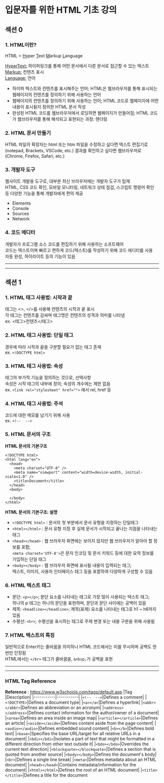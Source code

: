 # 입문자를 위한 HTML 기초 강의

## 섹션 0

### 1. HTML이란?

HTML =
<u>H</u>yper
<u>T</u>ext
<u>M</u>arkup
<u>L</u>anguage

<u>HyperText:</u> 하이퍼링크를 통해 어떤 문서에서 다른 문서로 접근할 수 있는 텍스트 </br>
<u>Markup:</u> 컨텐츠 표시 </br>
<u>Language:</u> 언어 </br>

- 하이퍼 텍스트와 컨텐츠를 표시해주는 언어; HTML은 웹브라우저를 통해 표시되는 웹페이지의 컨텐츠를 정의하기 위해 사용하는 언어
- 웹페이지의 컨텐츠를 정의하기 위해 사용하는 언어; HTML 코드로 웹페이지에 어떤 내용이 표시될지 정의한 HTML 문서 작성
- 완성된 HTML 코드를 웹브라우저에서 로딩하면 웹페이지가 만들어짐; HTML 코드가 웹브라우저를 통해 해석되고 표현되는 과정: 렌더링

### 2. HTML 문서 만들기

HTML 파일의 확장자는 html 또는 htm
파일을 수정하고 싶다면 텍스트 편집기로 (notepad, Brackets, VSCode, etc.)
결과를 확인하고 싶다면 웹브라우저로 (Chrome, Firefox, Safari, etc.)

### 3. 개발자 도구

웹사이트 개발용 도구로, 대부분 최신 브라우저에는 개발자 도구가 탑재 </br>
HTML, CSS 코드 확인, 모바일 모니터링, 네트워크 상태 점검, 스크립트 명령어 확인 등 다양한 기능을 통해 개발자에게 편의 제공

- Elements
- Console
- Sources
- Network

### 4. 코드 에디터

개발자가 프로그램 소스 코드를 편집하기 위해 사용하는 소프트웨어 </br>
코드는 텍스트이며 빠르고 편하게 코드(텍스트)를 작성하기 위해 코드 에디터를 사용 </br>
자동 완성, 하이라이트 등의 기능이 있음

<hr>
<hr>

## 섹션 1

### 1. HTML 태그 사용법: 시작과 끝

태그는 <>, </>를 사용해 컨텐츠의 시작과 끝 표시 </br>
각 태그는 컨텐츠를 감싸며 태그명은 컨텐츠의 성격과 의미를 나타냄 </br>
ex. <태그>컨텐츠</태그>

### 2. HTML 태그 사용법: 단일 태그

경우에 따라 시작과 끝을 구분할 필요가 없는 태그 존재 </br>
ex. `<!DOCTYPE html>`

### 3. HTML 태그 사용법: 속성

태그의 부가적 기능을 정의하는 것으로, 선택사항 </br>
속성은 시작 태그의 내부에 정의; 속성의 개수에는 제한 없음 </br>
ex. `<link rel="stylesheet" href="">` 에서 rel, href 등

### 4. HTML 태그 사용법: 주석

코드에 대한 메모를 남기기 위해 사용 </br>
ex. `<!--  -->`

### 5. HTML 문서의 구조

**HTML 문서의 기본구조**

```
<!DOCTYPE html>
<html lang="en">
  <head>
    <meta charset="UTF-8" />
    <meta name="viewport" content="width=device-width, initial-scale=1.0" />
    <title>Document</title>
  </head>
  <body>

  </body>
</html>
```

**HTML 문서의 기본구조: 설명** </br>

- `<!DOCTYPE html>` : 문서의 첫 부분에서 문서 유형을 지정하는 단일태그
- `<html></html>` : 문서 유형 지정 후 실제 문서가 시작되고 끝나는 지점을 나타내는 태그
- `<head></head>` : 웹 브라우저 화면에는 보이지 않지만 웹 브라우저가 알아야 할 정보를 포함; </br>
  `<meta charset='UTF-8'>`은 문자 인코딩 및 문서 키워드 등에 대한 요약 정보를 기입하는 단일 태그
- `<body></body>` : 웹 브라우저 화면에 표시될 내용이 입력되는 태그; </br>
  텍스트, 이미지, 사용자 인터페이스 태그 등을 포함하여 다양하게 구성할 수 있음

### 6. HTML 텍스트 태그

- 문단: `<p></p>`; 문단 요소를 나타내는 태그로 가장 많이 사용되는 텍스트 태그; </br>
  하나의 p 태그는 하나의 문단을 표현하며, 문단과 문단 사이에는 공백이 있음
- 제목: `<headline></headline>`; 제목(표제) 요소를 나타내는 태그로 h1 ~ h6까지 있음
- 수평선: `<hr>`; 수평선을 표시하는 태그로 주제 변경 또는 내용 구분을 위해 사용됨

### 7. HTML 텍스트의 특징

일반적으로 Enter키는 줄바꿈을 의미하나 HTML 코드에서는 이를 무시하며 공백도 한번만 인정됨 </br>
HTML에서는 `</br>` 태그가 줄바꿈을, `&nbsp;`가 공백을 표현

<hr>
<hr>

### HTML Tag Reference

**Reference** : https://www.w3schools.com/tags/default.asp
|Tag |Description|
|-----------|-----------|
|`<!--  -->`|Defines a comment|
|`<!DOCTYPE>`|Defines a document type|
|`<a></a>`|Defines a hyperlink|
|`<abbr></abbr>`|Defines an abbreviation or an acronym|
|`<address></address>`|Defines contact information for the author/owner of a document|
|`<area>`|Defines an area inside an image map|
|`<article></article>`|Defines an article|
|`<aside></aside>`|Defines content aside from the page content|
|`<audio></audio>`|Defines embedded sound content|
|`<b></b>`|Defines bold text|
|`<base>`|Specifies the base URL/target for all relative URLs in a document|
|`<bdi></bdi>`|Isolates a part of text that might be formatted in a different direction from other text outside it|
|`<bdo></bdo>`|Overrides the current text direction|
|`<blockquote></blockquote>`|Defines a section that is quoted from another source|
|`<body></body>`|Defines the document's body|
|`<br>`|Defines a single line break|
|`<meta>`|Defines metadata about an HTML document|
|`<head></head>`|Contains metadata/information for the document|
|`<html></html>`|Defines the root of an HTML document|
|`<title></title>`|Defines a title for the document
